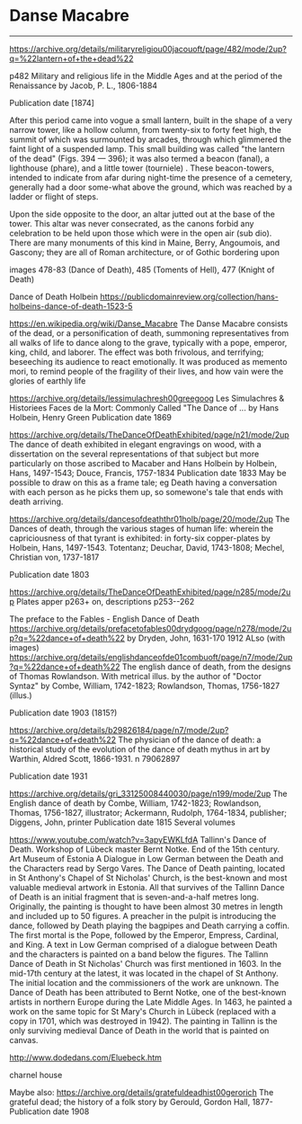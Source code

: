 # Danse Macabre


---
https://archive.org/details/militaryreligiou00jacouoft/page/482/mode/2up?q=%22lantern+of+the+dead%22

p482
Military and religious life in the Middle Ages and at the period of the Renaissance
by Jacob, P. L., 1806-1884

Publication date [1874]


After this period came into vogue a small lantern, built in the shape of a very narrow tower, like a hollow column, from twenty-six to forty feet high, the summit of which was surmounted by arcades, through which glimmered the faint light of a suspended lamp. This small building was called "the lantern of the dead" (Figs. 394 — 396); it was also termed a beacon (fanal), a lighthouse (phare), and a little tower (tourniele) . These beacon-towers, intended to indicate from afar during night-time the presence of a cemetery, generally had a door some-what above the ground, which was reached by a ladder or flight of steps.

Upon the side opposite to the door, an altar jutted out at the base of the tower. This altar was never consecrated, as the canons forbid any celebration to be held upon those which were in the open air (sub dio). There are many monuments of this kind in Maine, Berry, Angoumois, and Gascony; they are all of Roman architecture, or of Gothic bordering upon

images 478-83 (Dance of Death), 485 (Toments of Hell), 477 (Knight of Death)

Dance of Death Holbein https://publicdomainreview.org/collection/hans-holbeins-dance-of-death-1523-5

https://en.wikipedia.org/wiki/Danse_Macabre
The Danse Macabre consists of the dead, or a personification of death, summoning representatives from all walks of life to dance along to the grave, typically with a pope, emperor, king, child, and laborer. The effect was both frivolous, and terrifying; beseeching its audience to react emotionally. It was produced as memento mori, to remind people of the fragility of their lives, and how vain were the glories of earthly life

https://archive.org/details/lessimulachresh00greegoog
Les Simulachres & Historiees Faces de la Mort: Commonly Called "The Dance of ...
by Hans Holbein, Henry Green
Publication date 1869

https://archive.org/details/TheDanceOfDeathExhibited/page/n21/mode/2up
The dance of death exhibited in elegant engravings on wood, with a dissertation on the several representations of that subject but more particularly on those ascribed to Macaber and Hans Holbein
by Holbein, Hans, 1497-1543; Douce, Francis, 1757-1834
Publication date 1833
May be possible to draw on this as a frame tale; eg Death having a conversation with each person as he picks them up, so somewone's tale that ends with death arriving.

https://archive.org/details/dancesofdeaththr01holb/page/20/mode/2up
The Dances of death, through the various stages of human life: wherein the capriciousness of that tyrant is exhibited: in forty-six copper-plates
by Holbein, Hans, 1497-1543. Totentanz; Deuchar, David, 1743-1808; Mechel, Christian von, 1737-1817

Publication date 1803

https://archive.org/details/TheDanceOfDeathExhibited/page/n285/mode/2up
Plates apper p263+ on, descriptions p253--262


The preface to the Fables - English Dance of Death
https://archive.org/details/prefacetofables00drydgoog/page/n278/mode/2up?q=%22dance+of+death%22
by Dryden, John, 1631-170
1912
ALso (with images) https://archive.org/details/englishdanceofde01combuoft/page/n7/mode/2up?q=%22dance+of+death%22
The english dance of death, from the designs of Thomas Rowlandson. With metrical illus. by the author of "Doctor Syntaz"
by Combe, William, 1742-1823; Rowlandson, Thomas, 1756-1827 (illus.)

Publication date 1903 (1815?)

https://archive.org/details/b29826184/page/n7/mode/2up?q=%22dance+of+death%22
The physician of the dance of death: a historical study of the evolution of the dance of death mythus in art
by Warthin, Aldred Scott, 1866-1931. n 79062897

Publication date 1931

https://archive.org/details/gri_33125008440030/page/n199/mode/2up
The English dance of death
by Combe, William, 1742-1823; Rowlandson, Thomas, 1756-1827, illustrator; Ackermann, Rudolph, 1764-1834, publisher; Diggens, John, printer
Publication date 1815
Several volumes

https://www.youtube.com/watch?v=3apyEWKLfdA
Tallinn's Dance of Death. Workshop of Lübeck master Bernt Notke. End of the 15th century. Art Museum of Estonia
A Dialogue in Low German between the Death and the Characters read by Sergo Vares.
The Dance of Death painting, located in St Anthony's Chapel of St Nicholas' Church, is the best-known and most valuable medieval artwork in Estonia. All that survives of the Tallinn Dance of Death is an initial fragment that is seven-and-a-half metres long. Originally, the painting is thought to have been almost 30 metres in length and included up to 50 figures. A preacher in the pulpit is introducing the dance, followed by Death playing the bagpipes and Death carrying a coffin. The first mortal is the Pope, followed by the Emperor, Empress, Cardinal, and King. A text in Low German comprised of a dialogue between Death and the characters is painted on a band below the figures.
The Tallinn Dance of Death in St Nicholas' Church was first mentioned in 1603. In the mid-17th century at the latest, it was located in the chapel of St Anthony. The initial location and the commissioners of the work are unknown. The Dance of Death has been attributed to Bernt Notke, one of the best-known artists in northern Europe during the Late Middle Ages. In 1463, he painted a work on the same topic for St Mary's Church in Lübeck (replaced with a copy in 1701, which was destroyed in 1942). The painting in Tallinn is the only surviving medieval Dance of Death in the world that is painted on canvas.

http://www.dodedans.com/Eluebeck.htm

charnel house




Maybe also: https://archive.org/details/gratefuldeadhist00gerorich The grateful dead; the history of a folk story by Gerould, Gordon Hall, 1877- Publication date 1908

